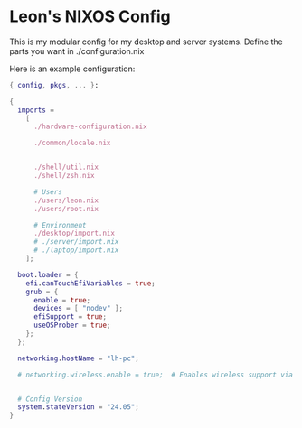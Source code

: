 # Leon's NIXOS Config
This is my modular config for my desktop and server systems.
Define the parts you want in ./configuration.nix

Here is an example configuration:
```nix
{ config, pkgs, ... }:

{
  imports =
    [
      ./hardware-configuration.nix

      ./common/locale.nix


      ./shell/util.nix
      ./shell/zsh.nix

      # Users
      ./users/leon.nix
      ./users/root.nix

      # Environment
      ./desktop/import.nix
      # ./server/import.nix
      # ./laptop/import.nix
    ];

  boot.loader = {
    efi.canTouchEfiVariables = true;
    grub = {
      enable = true;
      devices = [ "nodev" ];
      efiSupport = true;
      useOSProber = true;
    };
  };

  networking.hostName = "lh-pc";

  # networking.wireless.enable = true;  # Enables wireless support via wpa_supplicant.


  # Config Version
  system.stateVersion = "24.05";
}

```